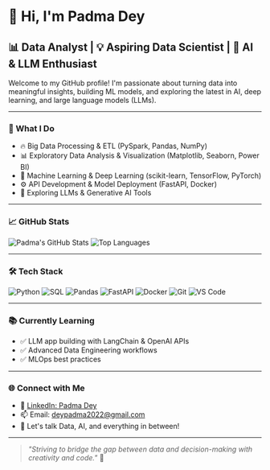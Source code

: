 # 👋 Hi, I'm Padma Dey

## 📊 Data Analyst | 💡 Aspiring Data Scientist | 🧠 AI & LLM Enthusiast

Welcome to my GitHub profile! I'm passionate about turning data into meaningful insights, building ML models, and exploring the latest in AI, deep learning, and large language models (LLMs).

---

### 🚀 What I Do

- 🔥 Big Data Processing & ETL (PySpark, Pandas, NumPy)
- 📊 Exploratory Data Analysis & Visualization (Matplotlib, Seaborn, Power BI)
- 🤖 Machine Learning & Deep Learning (scikit-learn, TensorFlow, PyTorch)
- ⚙️ API Development & Model Deployment (FastAPI, Docker)
- 🧠 Exploring LLMs & Generative AI Tools

---

### 📈 GitHub Stats

![Padma's GitHub Stats](https://github-readme-stats.vercel.app/api?username=deypadma2020&show_icons=true&theme=tokyonight)
![Top Languages](https://github-readme-stats.vercel.app/api/top-langs/?username=deypadma2020&layout=compact&theme=tokyonight)

---

### 🛠️ Tech Stack

![Python](https://img.shields.io/badge/-Python-3776AB?style=flat&logo=python&logoColor=white)
![SQL](https://img.shields.io/badge/-SQL-4479A1?style=flat&logo=MySQL&logoColor=white)
![Pandas](https://img.shields.io/badge/-Pandas-150458?style=flat&logo=pandas)
![FastAPI](https://img.shields.io/badge/-FastAPI-009688?style=flat&logo=fastapi)
![Docker](https://img.shields.io/badge/-Docker-2496ED?style=flat&logo=docker)
![Git](https://img.shields.io/badge/-Git-F05032?style=flat&logo=git&logoColor=white)
![VS Code](https://img.shields.io/badge/-VSCode-007ACC?style=flat&logo=visual-studio-code&logoColor=white)

---

### 📚 Currently Learning

- ✅ LLM app building with LangChain & OpenAI APIs  
- ✅ Advanced Data Engineering workflows  
- ✅ MLOps best practices  

---

### 🌐 Connect with Me

- 🔗 [LinkedIn: Padma Dey](https://www.linkedin.com/in/padmadey/)
- 📫 Email: deypadma2022@gmail.com
- 🧠 Let's talk Data, AI, and everything in between!

---

> _"Striving to bridge the gap between data and decision-making with creativity and code."_ 🚀
